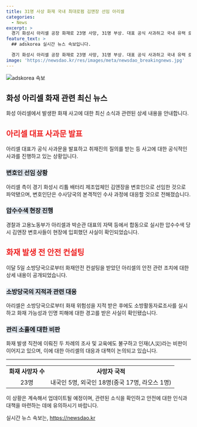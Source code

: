 ```yaml
---
title: 31명 사상 화재 국내 최대로펌 김앤장 선임 아리셀
categories:
  - News
excerpt: >
  경기 화성시 아리셀 공장 화재로 23명 사망, 31명 부상. 대표 공식 사과하고 국내 유력 로펌 선임. 경찰 수사 중. 화재 안전 컨설팅을 받았지만 안전 지적 받아도 관리 소홀로 사상자 발생. 인재(人災) 비판 속 수사 진행 중. ※CBS노컷뉴스는 여러분의 제보로 함께 세상을 바꿉니다. 각종 비리, 부당대우, 사건사고, 미담 등 제보 부탁. [이메일 : jebo@cbs.co.kr, 카카오톡 : @노컷뉴스, 사이트 : https://url.kr/b71afn]
feature_text: >
  ## adskorea 실시간 뉴스 속보입니다.

  경기 화성시 아리셀 공장 화재로 23명 사망, 31명 부상. 대표 공식 사과하고 국내 유력 로펌 선임. 경찰 수사 중. 화재 안전 컨설팅을 받았지만 안전 지적 받아도 관리 소홀로 사상자 발생. 인재(人災) 비판 속 수사 진행 중. ※CBS노컷뉴스는 여러분의 제보로 함께 세상을 바꿉니다. 각종 비리, 부당대우, 사건사고, 미담 등 제보 부탁. [이메일 : jebo@cbs.co.kr, 카카오톡 : @노컷뉴스, 사이트 : https://url.kr/b71afn]
image: 'https://newsdao.kr/res/images/meta/newsdao_breakingnews.jpg'
---
```


<p><img src="https://newsdao.kr/res/images/meta/newsdao_breakingnews.jpg" alt="adskorea 속보" /></p>

<h2 data-ke-size="size26">화성 아리셀 화재 관련 최신 뉴스</h2>

<p data-ke-size="size16">화성 아리셀에서 발생한 화재 사고에 대한 최신 소식과 관련된 상세 내용을 안내합니다.</p>

<h2><b><span style="color: #ee2323;">아리셀 대표 사과문 발표</span></b></h2>

<p data-ke-size="size16">아리셀 대표가 공식 사과문을 발표하고 취재진의 질의를 받는 등 사고에 대한 공식적인 사과를 진행하고 있는 상황입니다.</p>

<h3><b><span style="background-color: #21538527;">변호인 선임 상황</span></b></h3>

<p data-ke-size="size16">아리셀 측이 경기 화성시 리튬 배터리 제조업체인 김앤장을 변호인으로 선임한 것으로 파악됐으며, 변호인단은 수사당국의 본격적인 수사 과정에 대응할 것으로 전해졌습니다.</p>

<h3><b><span style="background-color: #21538527;">압수수색 현장 진행</span></b></h3>

<p data-ke-size="size16">경찰과 고용노동부가 아리셀과 박순관 대표의 자택 등에서 합동으로 실시한 압수수색 당시 김앤장 변호사들이 현장에 입회했던 사실이 확인되었습니다.</p>

<h2><b><span style="color: #ee2323;">화재 발생 전 안전 컨설팅</span></b></h2>

<p data-ke-size="size16">이달 5일 소방당국으로부터 화재안전 컨설팅을 받았던 아리셀의 안전 관련 조치에 대한 상세 내용이 공개되었습니다.</p>

<h3><b><span style="background-color: #21538527;">소방당국의 지적과 관련 대응</span></b></h3>

<p data-ke-size="size16">아리셀은 소방당국으로부터 화재 위험성을 지적 받은 후에도 소방활동자료조사를 실시하고 화재 가능성과 인명 피해에 대한 경고를 받은 사실이 확인됐습니다.</p>

<h3><b><span style="background-color: #21538527;">관리 소홀에 대한 비판</span></b></h3>

<p data-ke-size="size16">화재 발생 직전에 이뤄진 두 차례의 조사 및 교육에도 불구하고 인재(人災)라는 비판이 이어지고 있으며, 이에 대한 아리셀의 대응과 대책이 논의되고 있습니다.</p>

<hr>

<table>
    <tr>
        <td style="text-align: center; height: 17px;"><b>화재 사망자 수</b></td>
        <td style="text-align: center; height: 17px;"><b>사망자 국적</b></td>
    </tr>
    <tr>
        <td style="text-align: center; height: 17px;">23명</td>
        <td style="text-align: center; height: 17px;">내국인 5명, 외국인 18명(중국 17명, 라오스 1명)</td>
    </tr>
</table>

<p data-ke-size="size16">이 상황은 계속해서 업데이트될 예정이며, 관련된 소식을 확인하고 안전에 대한 인식과 대책을 마련하는 데에 유의하시기 바랍니다.</p>
실시간 뉴스 속보는, <a href="https://newsdao.kr" rel="dofollow">https://newsdao.kr</a>


